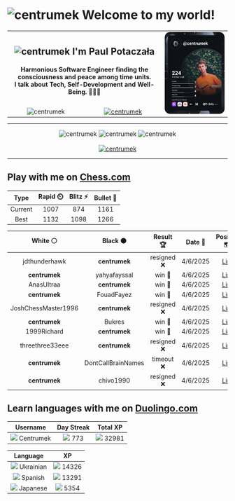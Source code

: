 <h1>
  <img
    src="https://emojis.slackmojis.com/emojis/images/1531849430/4246/blob-sunglasses.gif"
    width="30"
    alt="centrumek"
  />
  Welcome to my world!
</h1>

<table>
  <tbody>
    <tr>
      <td align="center" width="70%" colspan="2">
        <h2>
          <img
            src="https://raw.githubusercontent.com/MartinHeinz/MartinHeinz/master/wave.gif"
            width="30px"
            alt="centrumek"
          />
          I'm Paul Potaczała
        </h2>
        <h4>
          Harmonious Software Engineer finding the consciousness and peace among time units.
          <br/>
          I talk about Tech, Self-Development and Well-Being. 🌿🧘🚀
        </h4>
      </td>
      <td width="30%" rowspan="2">
        <a href="https://app.daily.dev/centrumek">
          <img
            src="./devcard.svg"
            alt="centrumek"
          />
        </a>
      </td>
    </tr>
    <tr align="center">
      <td>
        <img
          src="https://komarev.com/ghpvc/?username=centrumek&label=visitors&color=0e75b6&style=flat"
          alt="centrumek"
        >
      </td>
      <td>
        <a href="https://stackoverflow.com/users/14496012/centrumek">
          <img
            src="https://stackoverflow.com/users/flair/14496012.png?theme=dark"
            alt="centrumek"
          >
        </a>
      </td>
    </tr>
  </tbody>
</table>

---
<div align="center">
  <img 
    src="https://github-readme-stats.vercel.app/api?username=centrumek&show_icons=true&count_private=true&theme=dark&hide_border=true&hide=issues,contribs&bg_color=00000000"
    alt="centrumek"
  />
  <img
    src="https://github-readme-stats.vercel.app/api/top-langs/?username=centrumek&layout=compact&hide_border=true&theme=dark&bg_color=00000000&langs_count=6&exclude_repo=air-statistic-app"
    alt="centrumek"
  />
  <img 
    src="https://github-readme-streak-stats.herokuapp.com?user=centrumek&theme=dark&hide_border=true&background=FFFFFF00"
    alt="centrumek"
  />
  <br/>
  <br/>
  <a href="https://www.buymeacoffee.com/centrumek">
    <img
      src="https://cdn.buymeacoffee.com/buttons/v2/default-orange.png"
      height="50"
      width="210"
      alt="centrumek"
    />
  </a>
</div>

---

## Play with me on [Chess.com](https://www.chess.com/member/centrumek)

<div align="center">
<!--START_SECTION:chessStats-->
<!-- Automatically generated with https://github.com/Balastrong/chess-stats-action -->

| Type | Rapid ⏲️ | Blitz ⚡ | Bullet 🔫 |
|:---:|:---:|:---:|:---:|
| Current | 1007 | 874 | 1161 |
| Best | 1132 | 1098 | 1266 |

| White ⚪ | Black ⚫ | Result 🏆 | Date 📅 | Position 🗺️ | Type 🕕 |
|:---:|:---:|:---:|:---:|:---:|:---:|
| jdthunderhawk | **centrumek** | resigned ❌ | 4/6/2025 | <a href="http://www.ee.unb.ca/cgi-bin/tervo/fen.pl?select=1r6/1PR3R1/8/8/5P2/1kP3KP/7P/3N4 b - f3 0 45">Link</a> | Blitz |
| **centrumek** | yahyafayssal | win 🥇 | 4/6/2025 | <a href="http://www.ee.unb.ca/cgi-bin/tervo/fen.pl?select=r3r1k1/p1P5/R4Q1p/3p2p1/3Pp3/4P1P1/2P3BP/2B3K1 b - - 0 34">Link</a> | Blitz |
| AnasUltraa | **centrumek** | win 🥇 | 4/6/2025 | <a href="http://www.ee.unb.ca/cgi-bin/tervo/fen.pl?select=1N5r/4bppk/p1Rp3p/8/4n3/4B2P/P4PP1/R5K1 w - - 1 21">Link</a> | Blitz |
| **centrumek** | FouadFayez | win 🥇 | 4/6/2025 | <a href="http://www.ee.unb.ca/cgi-bin/tervo/fen.pl?select=5Q1k/p1p4p/2p3p1/1b1pNpP1/3P1P2/1P2P3/PqP5/3RK2R b K - 5 32">Link</a> | Blitz |
| JoshChessMaster1996 | **centrumek** | resigned ❌ | 4/6/2025 | <a href="http://www.ee.unb.ca/cgi-bin/tervo/fen.pl?select=1r6/8/3ppkR1/p2p2R1/B2PpPp1/2PbP1P1/PP4P1/2K5 b - - 0 32">Link</a> | Blitz |
| **centrumek** | Bukres | win 🥇 | 4/6/2025 | <a href="http://www.ee.unb.ca/cgi-bin/tervo/fen.pl?select=Q7/7p/7r/k5p1/4N3/5P2/K7/8 b - - 0 53">Link</a> | Blitz |
| 1999Richard | **centrumek** | win 🥇 | 4/6/2025 | <a href="http://www.ee.unb.ca/cgi-bin/tervo/fen.pl?select=r1b1k1nr/ppB2p1p/2n3p1/2bp2P1/2P5/7q/PP2B3/R5K1 w kq - 7 22">Link</a> | Blitz |
| threethree33eee | **centrumek** | resigned ❌ | 4/6/2025 | <a href="http://www.ee.unb.ca/cgi-bin/tervo/fen.pl?select=r4rk1/2p2qp1/5n2/4R2p/1pB5/1P5P/P3QPP1/RN4K1 b - - 1 24">Link</a> | Blitz |
| **centrumek** | DontCallBrainNames | timeout ❌ | 4/6/2025 | <a href="http://www.ee.unb.ca/cgi-bin/tervo/fen.pl?select=8/pk2P3/8/8/5b2/2PR1N2/3K4/8 w - - 1 53">Link</a> | Blitz |
| **centrumek** | chivo1990 | resigned ❌ | 4/6/2025 | <a href="http://www.ee.unb.ca/cgi-bin/tervo/fen.pl?select=5r1k/1b4R1/4pP1p/3q2p1/1p1P2R1/4P3/3r2PP/6K1 w - - 2 29">Link</a> | Blitz |

<!--END_SECTION:chessStats-->
</div>

## Learn languages with me on [Duolingo.com](https://www.duolingo.com/profile/Centrumek)

<div align="center">
<!--START_SECTION:duolingoStats-->
<!-- Automatically generated with https://github.com/centrumek/duolingo-readme-stats-->

| Username | Day Streak | Total XP |
|:---:|:---:|:---:|
| <img src="https://raw.githubusercontent.com/centrumek/duolingo-readme-stats/main/assets/duolingo.png" height="12"> Centrumek | <img src="https://raw.githubusercontent.com/centrumek/duolingo-readme-stats/main/assets/streakinactive.svg" height="12"> 773 | <img src="https://raw.githubusercontent.com/centrumek/duolingo-readme-stats/main/assets/xp.svg" height="12"> 32981 | <img src="https://raw.githubusercontent.com/centrumek/duolingo-readme-stats/main/assets/xp.svg" height="12"> 0 |

| Language | XP |
|:---:|:---:|
| <img src="https://raw.githubusercontent.com/centrumek/duolingo-readme-stats/main/assets/langs/ukrainian.svg" height="12"> Ukrainian | <img src="https://raw.githubusercontent.com/centrumek/duolingo-readme-stats/main/assets/xp.svg" height="12"> 14326 |
| <img src="https://raw.githubusercontent.com/centrumek/duolingo-readme-stats/main/assets/langs/spanish.svg" height="12"> Spanish | <img src="https://raw.githubusercontent.com/centrumek/duolingo-readme-stats/main/assets/xp.svg" height="12"> 13291 |
| <img src="https://raw.githubusercontent.com/centrumek/duolingo-readme-stats/main/assets/langs/japanese.svg" height="12"> Japanese | <img src="https://raw.githubusercontent.com/centrumek/duolingo-readme-stats/main/assets/xp.svg" height="12"> 5354 |

<!--END_SECTION:duolingoStats-->
</div>
<!--
**centrumek/centrumek** is a ✨ _special_ ✨ repository because its `README.md` (this file) appears on your GitHub profile.

Here are some ideas to get you started:

- 🔭 I’m currently working on ...
- 🌱 I’m currently learning ...
- 👯 I’m looking to collaborate on ...
- 🤔 I’m looking for help with ...
- 💬 Ask me about ...
- 📫 How to reach me: ...
- 😄 Pronouns: ...
- ⚡ Fun fact: ...
-->
